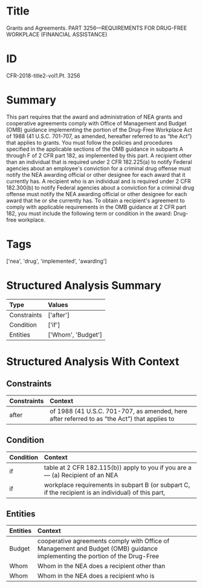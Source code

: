 # Title

 Grants and Agreements. PART 3256—REQUIREMENTS FOR DRUG-FREE WORKPLACE (FINANCIAL ASSISTANCE)


# ID

 CFR-2018-title2-vol1.Pt. 3256


# Summary

This part requires that the award and administration of NEA grants and cooperative agreements comply with Office of Management and Budget (OMB) guidance implementing the portion of the Drug-Free Workplace Act of 1988 (41 U.S.C. 701-707, as amended, hereafter referred to as &#8220;the Act&#8221;) that applies to grants.
You must follow the policies and procedures specified in the applicable sections of the OMB guidance in subparts A through F of 2 CFR part 182, as implemented by this part.
A recipient other than an individual that is required under 2 CFR 182.225(a) to notify Federal agencies about an employee's conviction for a criminal drug offense must notify the NEA awarding official or other designee for each award that it currently has.
A recipient who is an individual and is required under 2 CFR 182.300(b) to notify Federal agencies about a conviction for a criminal drug offense must notify the NEA awarding official or other designee for each award that he or she currently has.
To obtain a recipient's agreement to comply with applicable requirements in the OMB guidance at 2 CFR part 182, you must include the following term or condition in the award: Drug-free workplace.


# Tags

['nea', 'drug', 'implemented', 'awarding']


# Structured Analysis Summary

| Type        | Values             |
|:------------|:-------------------|
| Constraints | ['after']          |
| Condition   | ['if']             |
| Entities    | ['Whom', 'Budget'] |


# Structured Analysis With Context

 


## Constraints

| Constraints   | Context                                                                                                  |
|:--------------|:---------------------------------------------------------------------------------------------------------|
| after         | of 1988 (41 U.S.C. 701-707, as amended, here after referred to as &#8220;the Act&#8221;) that applies to |


## Condition

| Condition   | Context                                                                                             |
|:------------|:----------------------------------------------------------------------------------------------------|
| if          | table at 2 CFR 182.115(b)) apply to you if you are a&#8212; (a) Recipient of an NEA                 |
| if          | workplace requirements in subpart B (or subpart C, if the recipient is an individual) of this part, |


## Entities

| Entities   | Context                                                                                                                     |
|:-----------|:----------------------------------------------------------------------------------------------------------------------------|
| Budget     | cooperative agreements comply with Office of Management and Budget (OMB) guidance implementing the portion of the Drug-Free |
| Whom       | Whom in the NEA does a recipient other than                                                                                 |
| Whom       | Whom in the NEA does a recipient who is                                                                                     |


